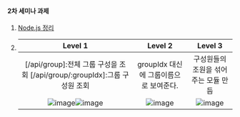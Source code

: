 #### 2차 세미나 과제

1. [Node.js 정리](https://github.com/WITH-SOPT-SERVER/SHARED-LEARNING/blob/master/nodejs/nodejs-3%EC%A1%B0.md)

2. 
   |Level 1|Level 2|Level 3|
   |:---:|:---:|:---:|
   |[/api/group]:전체 그룹 구성을 조회 [/api/group/:groupIdx]:그룹 구성원 조회|groupIdx 대신에 그룹이름으로 보여준다.|구성원들의 조원을 섞어주는 모듈 만듬|
   |![image](https://user-images.githubusercontent.com/35513039/67307908-35217380-f534-11e9-85a0-7e82c70e611c.png)![image](https://user-images.githubusercontent.com/35513039/67308447-153e7f80-f535-11e9-9635-f3c03e6e7e49.png)|![image](https://user-images.githubusercontent.com/35513039/67311103-eb3b8c00-f539-11e9-8ee8-e2c5ec678277.png)|![image](https://user-images.githubusercontent.com/35513039/67311065-d52dcb80-f539-11e9-93a8-2bb25467ea29.png)|